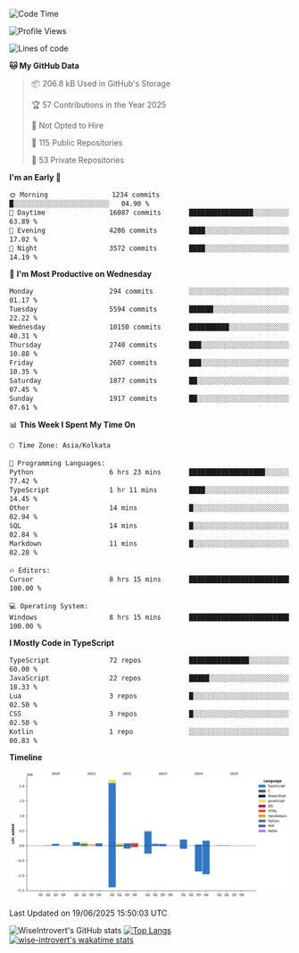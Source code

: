 <!--START_SECTION:waka-->
![Code Time](http://img.shields.io/badge/Code%20Time-2%2C350%20hrs%2020%20mins-blue)

![Profile Views](http://img.shields.io/badge/Profile%20Views-0-blue)

![Lines of code](https://img.shields.io/badge/From%20Hello%20World%20I%27ve%20Written-3.9%20million%20lines%20of%20code-blue)

**🐱 My GitHub Data** 

> 📦 206.8 kB Used in GitHub's Storage 
 > 
> 🏆 57 Contributions in the Year 2025
 > 
> 🚫 Not Opted to Hire
 > 
> 📜 115 Public Repositories 
 > 
> 🔑 53 Private Repositories 
 > 
**I'm an Early 🐤** 

```text
🌞 Morning                1234 commits        █░░░░░░░░░░░░░░░░░░░░░░░░   04.90 % 
🌆 Daytime                16087 commits       ████████████████░░░░░░░░░   63.89 % 
🌃 Evening                4286 commits        ████░░░░░░░░░░░░░░░░░░░░░   17.02 % 
🌙 Night                  3572 commits        ████░░░░░░░░░░░░░░░░░░░░░   14.19 % 
```
📅 **I'm Most Productive on Wednesday** 

```text
Monday                   294 commits         ░░░░░░░░░░░░░░░░░░░░░░░░░   01.17 % 
Tuesday                  5594 commits        ██████░░░░░░░░░░░░░░░░░░░   22.22 % 
Wednesday                10150 commits       ██████████░░░░░░░░░░░░░░░   40.31 % 
Thursday                 2740 commits        ███░░░░░░░░░░░░░░░░░░░░░░   10.88 % 
Friday                   2607 commits        ███░░░░░░░░░░░░░░░░░░░░░░   10.35 % 
Saturday                 1877 commits        ██░░░░░░░░░░░░░░░░░░░░░░░   07.45 % 
Sunday                   1917 commits        ██░░░░░░░░░░░░░░░░░░░░░░░   07.61 % 
```


📊 **This Week I Spent My Time On** 

```text
🕑︎ Time Zone: Asia/Kolkata

💬 Programming Languages: 
Python                   6 hrs 23 mins       ███████████████████░░░░░░   77.42 % 
TypeScript               1 hr 11 mins        ████░░░░░░░░░░░░░░░░░░░░░   14.45 % 
Other                    14 mins             █░░░░░░░░░░░░░░░░░░░░░░░░   02.94 % 
SQL                      14 mins             █░░░░░░░░░░░░░░░░░░░░░░░░   02.84 % 
Markdown                 11 mins             █░░░░░░░░░░░░░░░░░░░░░░░░   02.28 % 

🔥 Editors: 
Cursor                   8 hrs 15 mins       █████████████████████████   100.00 % 

💻 Operating System: 
Windows                  8 hrs 15 mins       █████████████████████████   100.00 % 
```

**I Mostly Code in TypeScript** 

```text
TypeScript               72 repos            ███████████████░░░░░░░░░░   60.00 % 
JavaScript               22 repos            █████░░░░░░░░░░░░░░░░░░░░   18.33 % 
Lua                      3 repos             █░░░░░░░░░░░░░░░░░░░░░░░░   02.50 % 
CSS                      3 repos             █░░░░░░░░░░░░░░░░░░░░░░░░   02.50 % 
Kotlin                   1 repo              ░░░░░░░░░░░░░░░░░░░░░░░░░   00.83 % 
```



**Timeline**

![Lines of Code chart](https://raw.githubusercontent.com/wise-introvert/wise-introvert/master/assets/bar_graph.png)


 Last Updated on 19/06/2025 15:50:03 UTC
<!--END_SECTION:waka-->

![WiseIntrovert's GitHub stats](https://github-readme-stats.vercel.app/api?username=wise-introvert&count_private=true&show_icons=true)
[![Top Langs](https://github-readme-stats.vercel.app/api/top-langs/?username=wise-introvert&langs_count=10)](https://github.com/anuraghazra/github-readme-stats)
[![wise-introvert's wakatime stats](https://github-readme-stats.vercel.app/api/wakatime?username=wiseintrovert)](https://github.com/anuraghazra/github-readme-stats)
